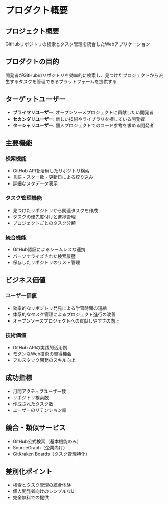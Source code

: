 # プロダクト概要

## プロジェクト概要

GitHubリポジトリの検索とタスク管理を統合したWebアプリケーション

## プロダクトの目的

開発者がGitHubのリポジトリを効率的に検索し、見つけたプロジェクトから派生するタスクを管理できるプラットフォームを提供する

## ターゲットユーザー

- **プライマリユーザー**: オープンソースプロジェクトに貢献したい開発者
- **セカンダリユーザー**: 新しい技術やライブラリを探している開発者
- **ターシャリユーザー**: 個人プロジェクトでのコード参考を求める開発者

## 主要機能

### 検索機能
- GitHub APIを活用したリポジトリ検索
- 言語・スター数・更新日による絞り込み
- 詳細なメタデータ表示

### タスク管理機能
- 見つけたリポジトリから関連タスクを作成
- タスクの優先度付けと進捗管理
- プロジェクトごとのタスク分類

### 統合機能
- GitHub認証によるシームレスな連携
- パーソナライズされた検索履歴
- 保存したリポジトリのリスト管理

## ビジネス価値

### ユーザー価値
- 効率的なリポジトリ発見による学習時間の短縮
- 体系的なタスク管理によるプロジェクト進行の改善
- オープンソースプロジェクトへの貢献しやすさの向上

### 技術価値
- GitHub APIの実践的活用例
- モダンなWeb技術の習得機会
- フルスタック開発のスキル向上

## 成功指標

- 月間アクティブユーザー数
- リポジトリ検索数
- 作成されたタスク数
- ユーザーのリテンション率

## 競合・類似サービス

- GitHub公式検索（基本機能のみ）
- SourceGraph（企業向け）
- GitKraken Boards（タスク管理特化）

## 差別化ポイント

- 検索とタスク管理の統合体験
- 個人開発者向けのシンプルなUI
- 完全無料での提供